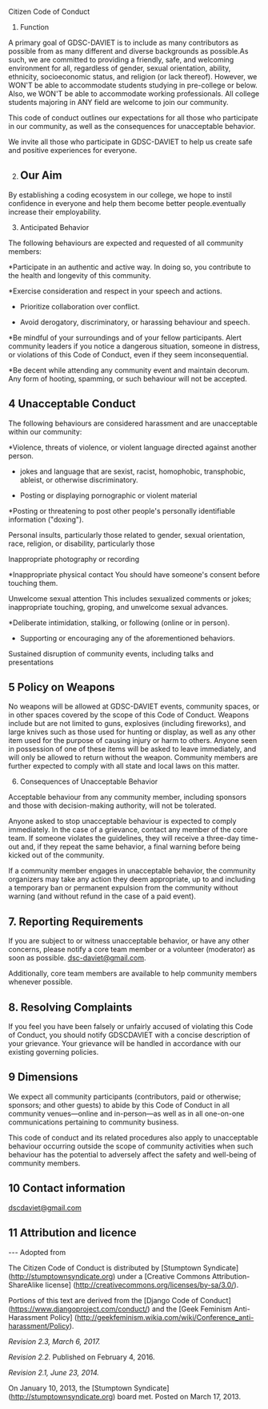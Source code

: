 Citizen Code of Conduct

1. Function

A primary goal of GDSC-DAVIET is to include as many contributors as possible from as many different and diverse backgrounds as possible.As such, we are committed to providing a friendly, safe, and welcoming environment for all, regardless of gender, sexual orientation, ability, ethnicity, socioeconomic status, and religion (or lack thereof). However, we WON'T be able to accommodate students studying in pre-college or below. Also, we WON'T be able to accommodate working professionals. All college students majoring in ANY field are welcome to join our community.

This code of conduct outlines our expectations for all those who participate in our community, as well as the consequences for unacceptable behavior.

We invite all those who participate in GDSC-DAVIET to help us create safe and positive experiences for everyone.

2. ## Our Aim

By establishing a coding ecosystem in our college, we hope to instil confidence in everyone and help them become better people.eventually increase their employability.

3. Anticipated Behavior

The following behaviours are expected and requested of all community members:

*Participate in an authentic and active way. In doing so, you contribute to the health and longevity of this community.

*Exercise consideration and respect in your speech and actions.

* Prioritize collaboration over conflict.

* Avoid derogatory, discriminatory, or harassing behaviour and speech.

*Be mindful of your surroundings and of your fellow participants. Alert community leaders if you notice a dangerous situation, someone in distress, or violations of this Code of Conduct, even if they seem inconsequential.

*Be decent while attending any community event and maintain decorum. Any form of hooting, spamming, or such behaviour will not be accepted.

## 4 Unacceptable Conduct

The following behaviours are considered harassment and are unacceptable within our community:

*Violence, threats of violence, or violent language directed against another person.

* jokes and language that are sexist, racist, homophobic, transphobic, ableist, or otherwise discriminatory.

* Posting or displaying pornographic or violent material

*Posting or threatening to post other people's personally identifiable information ("doxing").

Personal insults, particularly those related to gender, sexual orientation, race, religion, or disability, particularly those

Inappropriate photography or recording

*Inappropriate physical contact You should have someone's consent before touching them.

Unwelcome sexual attention This includes sexualized comments or jokes; inappropriate touching, groping, and unwelcome sexual advances.

*Deliberate intimidation, stalking, or following (online or in person).

* Supporting or encouraging any of the aforementioned behaviors.

Sustained disruption of community events, including talks and presentations

## 5 Policy on Weapons

No weapons will be allowed at GDSC-DAVIET events, community spaces, or in other spaces covered by the scope of this Code of Conduct. Weapons include but are not limited to guns, explosives (including fireworks), and large knives such as those used for hunting or display, as well as any other item used for the purpose of causing injury or harm to others. Anyone seen in possession of one of these items will be asked to leave immediately, and will only be allowed to return without the weapon. Community members are further expected to comply with all state and local laws on this matter.

6. Consequences of Unacceptable Behavior

Acceptable behaviour from any community member, including sponsors and those with decision-making authority, will not be tolerated.

Anyone asked to stop unacceptable behaviour is expected to comply immediately. In the case of a grievance, contact any member of the core team. If someone violates the guidelines, they will receive a three-day time-out and, if they repeat the same behavior, a final warning before being kicked out of the community.

If a community member engages in unacceptable behavior, the community organizers may take any action they deem appropriate, up to and including a temporary ban or permanent expulsion from the community without warning (and without refund in the case of a paid event).

## 7. Reporting Requirements

If you are subject to or witness unacceptable behavior, or have any other concerns, please notify a core team member or a volunteer (moderator) as soon as possible. dsc-daviet@gmail.com.

Additionally, core team members are available to help community members whenever possible.

## 8. Resolving Complaints

If you feel you have been falsely or unfairly accused of violating this Code of Conduct, you should notify GDSCDAVIET with a concise description of your grievance. Your grievance will be handled in accordance with our existing governing policies. 

## 9 Dimensions

We expect all community participants (contributors, paid or otherwise; sponsors; and other guests) to abide by this Code of Conduct in all community venues—online and in-person—as well as in all one-on-one communications pertaining to community business.

This code of conduct and its related procedures also apply to unacceptable behaviour occurring outside the scope of community activities when such behaviour has the potential to adversely affect the safety and well-being of community members.

## 10 Contact information

dscdaviet@gmail.com

## 11 Attribution and licence

--- Adopted from

The Citizen Code of Conduct is distributed by [Stumptown Syndicate] (http://stumptownsyndicate.org) under a [Creative Commons Attribution-ShareAlike license] (http://creativecommons.org/licenses/by-sa/3.0/). 

Portions of this text are derived from the [Django Code of Conduct] (https://www.djangoproject.com/conduct/) and the [Geek Feminism Anti-Harassment Policy] (http://geekfeminism.wikia.com/wiki/Conference_anti-harassment/Policy).

_Revision 2.3, March 6, 2017._

_Revision 2.2._ Published on February 4, 2016.

_Revision 2.1, June 23, 2014._

On January 10, 2013, the [Stumptown Syndicate] (http://stumptownsyndicate.org) board met. Posted on March 17, 2013.
